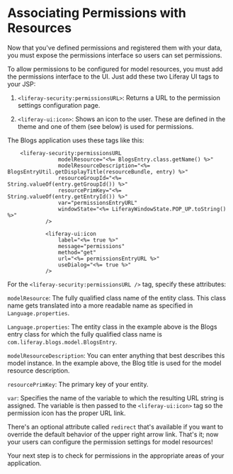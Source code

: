 # Associating Permissions with Resources 

Now that you've defined permissions and registered them with your data, you must
expose the permissions interface so users can set permissions. 

To allow permissions to be configured for model resources, you must add the
permissions interface to the UI. Just add these two Liferay UI tags to your JSP:

1.  `<liferay-security:permissionsURL>`: Returns a URL to the permission
    settings configuration page. 

2.  `<liferay-ui:icon>`: Shows an icon to the user. These are defined in the
    theme and one of them (see below) is used for permissions. 

The Blogs application uses these tags like this: 

        <liferay-security:permissionsURL
                    modelResource="<%= BlogsEntry.class.getName() %>"
                    modelResourceDescription="<%= BlogsEntryUtil.getDisplayTitle(resourceBundle, entry) %>"
                    resourceGroupId="<%= String.valueOf(entry.getGroupId()) %>"
                    resourcePrimKey="<%= String.valueOf(entry.getEntryId()) %>"
                    var="permissionsEntryURL"
                    windowState="<%= LiferayWindowState.POP_UP.toString() %>"
                />

                <liferay-ui:icon
                    label="<%= true %>"
                    message="permissions"
                    method="get"
                    url="<%= permissionsEntryURL %>"
                    useDialog="<%= true %>"
                />

For the `<liferay-security:permissionsURL />` tag, specify these attributes: 

`modelResource`: The fully qualified class name of the entity class. This
class name gets translated into a more readable name as specified in
`Language.properties`. 

`Language.properties`: The entity class in the example above is the Blogs entry
class for which the fully qualified class name is
`com.liferay.blogs.model.BlogsEntry`.

`modelResourceDescription`: You can enter anything that best describes this
model instance. In the example above, the Blog title is used for the model
resource description. 

`resourcePrimKey`: The primary key of your entity. 

`var`: Specifies the name of the variable to which the resulting URL string
is assigned. The variable is then passed to the `<liferay-ui:icon>` tag
so the permission icon has the proper URL link.

There's an optional attribute called `redirect` that's available if you want to
override the default behavior of the upper right arrow link. That's it; now your
users can configure the permission settings for model resources! 

Your next step is to check for permissions in the appropriate areas of your
application. 
